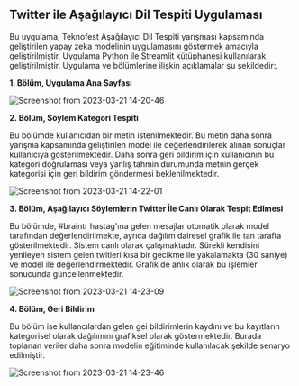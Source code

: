 ## Twitter ile Aşağılayıcı Dil Tespiti Uygulaması

Bu uygulama, Teknofest Aşağılayıcı Dil Tespiti yarışması kapsamında geliştirilen yapay zeka modelinin uygulamasını göstermek amacıyla geliştirilmiştir. Uygulama Python ile Streamlit kütüphanesi kullanılarak geliştirilmiştir. Uygulama ve bölümlerine ilişkin açıklamalar şu şekildedir:,

**1. Bölüm, Uygulama Ana Sayfası**

![Screenshot from 2023-03-21 14-20-46](https://user-images.githubusercontent.com/118043046/228529869-4667ed1f-ad47-473c-9348-1cacde70a845.png)

**2. Bölüm, Söylem Kategori Tespiti**

Bu bölümde kullanıcıdan bir metin istenilmektedir. Bu metin daha sonra yarışma kapsamında geliştirilen model ile değerlendirilerek alınan sonuçlar kullanıcıya gösterilmektedir. Daha sonra geri bildirim için kullanıcının bu kategori doğrulaması veya yanlış tahmin durumunda metnin gerçek kategorisi için geri bildirim göndermesi beklenilmektedir.

![Screenshot from 2023-03-21 14-22-01](https://user-images.githubusercontent.com/118043046/228530104-3f396290-1e5b-4ac7-9d4c-1ee3fa28c49d.png)

**3. Bölüm, Aşağılayıcı Söylemlerin Twitter İle Canlı Olarak Tespit Edlmesi**

Bu bölümde, #braintr hastag'ına gelen mesajlar otomatik olarak model tarafından değerlendirilmekte, ayrıca dağılım dairesel grafik ile tan tarafta gösterilmektedir. Sistem canlı olarak çalışmaktadır. Sürekli kendisini yenileyen sistem gelen twitleri kısa bir gecikme ile yakalamakta (30 saniye) ve model ile değerlendirmektedir. Grafik de anlık olarak bu işlemler sonucunda güncellenmektedir.

![Screenshot from 2023-03-21 14-23-09](https://user-images.githubusercontent.com/118043046/228531431-183e3b12-f00c-4352-84d7-747417f86aad.png)


**4. Bölüm, Geri Bildirim**

Bu bölüm ise kullancılardan gelen gei bildirimlerin kaydını ve bu kayıtların kategorisel olarak dağılımını grafiksel olarak göstermektedir. Burada toplanan veriler daha sonra modelin eğitiminde kullanılacak şekilde senaryo edilmiştir.

![Screenshot from 2023-03-21 14-23-46](https://user-images.githubusercontent.com/118043046/228531855-50699c11-81f7-4d32-8c57-72300561c71c.png)
